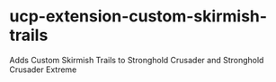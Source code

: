 # ucp-extension-custom-skirmish-trails
Adds Custom Skirmish Trails to Stronghold Crusader and Stronghold Crusader Extreme

